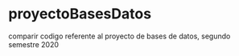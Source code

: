 # proyectoBasesDatos
comparir codigo referente al proyecto de bases de datos, segundo semestre 2020
